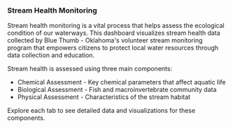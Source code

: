 ### Stream Health Monitoring

Stream health monitoring is a vital process that helps assess the ecological condition of our waterways. This dashboard visualizes stream health data collected by Blue Thumb - Oklahoma's volunteer stream monitoring program that empowers citizens to protect local water resources through data collection and education.

Stream health is assessed using three main components:

* Chemical Assessment - Key chemical parameters that affect aquatic life
* Biological Assessment - Fish and macroinvertebrate community data
* Physical Assessment - Characteristics of the stream habitat

Explore each tab to see detailed data and visualizations for these components.